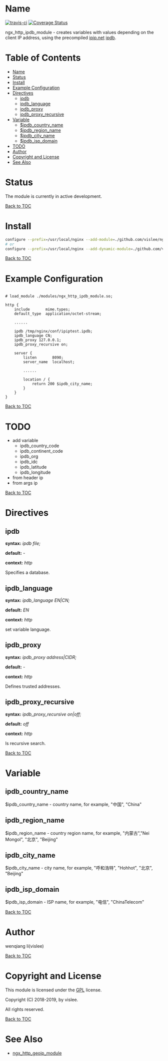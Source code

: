 Name
====


[![travis-ci](https://travis-ci.org/vislee/ngx_http_ipdb_module.svg?branch=master)](https://travis-ci.org/vislee/ngx_http_ipdb_module)
[![Coverage Status](https://coveralls.io/repos/github/vislee/ngx_http_ipdb_module/badge.svg?branch=master)](https://coveralls.io/github/vislee/ngx_http_ipdb_module?branch=master)

ngx_http_ipdb_module - creates variables with values depending on the client IP address, using the precompiled [ipip.net](https://www.ipip.net) [ipdb](https://www.ipip.net/ipdb/test).

Table of Contents
=================
* [Name](#name)
* [Status](#status)
* [Install](#install)
* [Example Configuration](#example-configuration)
* [Directives](#directives)
    * [ipdb](#ipdb)
    * [ipdb_language](#ipdb_language)
    * [ipdb_proxy](#ipdb_proxy)
    * [ipdb_proxy_recursive](#ipdb_proxy_recursive)
* [Variable](#variable)
    * [$ipdb_country_name](#ipdb_country_name)
    * [$ipdb_region_name](#ipdb_region_name)
    * [$ipdb_city_name](#ipdb_city_name)
    * [$ipdb_isp_domain](#ipdb_isp_domain)
* [TODO](#todo)
* [Author](#author)
* [Copyright and License](#copyright-and-license)
* [See Also](#see-also)


Status
======
The module is currently in active development.

[Back to TOC](#table-of-contents)

Install
=======

```sh
configure --prefix=/usr/local/nginx --add-module=./github.com/vislee/ngx_http_ipdb_module
# or
configure --prefix=/usr/local/nginx --add-dynamic-module=./github.com/vislee/ngx_http_ipdb_module --with-compat
```

[Back to TOC](#table-of-contents)

Example Configuration
====================

```nginx

# load_module ./modules/ngx_http_ipdb_module.so;

http {
    include       mime.types;
    default_type  application/octet-stream;

    ......

    ipdb /tmp/nginx/conf/ipiptest.ipdb;
    ipdb_language CN;
    ipdb_proxy 127.0.0.1;
    ipdb_proxy_recursive on;

    server {
        listen       8090;
        server_name  localhost;

        ......

        location / {
            return 200 $ipdb_city_name;
        }
    }
}

```

[Back to TOC](#table-of-contents)

TODO
==========

 + add variable
     * ipdb_country_code
     * ipdb_continent_code
     * ipdb_org
     * ipdb_idc
     * ipdb_latitude
     * ipdb_longitude
 + from header ip
 + from args ip

[Back to TOC](#table-of-contents)

Directives
==========

ipdb
----
**syntax:** *ipdb file;*

**default:** *-*

**context:** *http*

Specifies a database.

ipdb_language
-------------
**syntax:** *ipdb_language EN|CN;*

**default:** *EN*

**context:** *http*

set variable language.

ipdb_proxy
----------
**syntax:** *ipdb_proxy address|CIDR;*

**default:** *-*

**context:** *http*

Defines trusted addresses.

ipdb_proxy_recursive
--------------------
**syntax:** *ipdb_proxy_recursive on|off;*

**default:** *off*

**context:** *http*

Is recursive search.


[Back to TOC](#table-of-contents)


Variable
========

ipdb_country_name
----------------

$ipdb_country_name - country name, for example, "中国", "China"

ipdb_region_name
----------------

$ipdb_region_name - country region name, for example, "内蒙古","Nei Mongol", "北京", "Beijing"

ipdb_city_name
--------------

$ipdb_city_name - city name, for example, "呼和浩特", "Hohhot", "北京", "Beijing"

ipdb_isp_domain
---------------

$ipdb_isp_domain - ISP name, for example, "电信", "ChinaTelecom"


[Back to TOC](#table-of-contents)

Author
======

wenqiang li(vislee)

[Back to TOC](#table-of-contents)

Copyright and License
=====================

This module is licensed under the [GPL](http://www.gnu.org/licenses/licenses.en.html) license.

Copyright (C) 2018-2019, by vislee.

All rights reserved.

[Back to TOC](#table-of-contents)


See Also
========

+ [ngx_http_geoip_module](http://nginx.org/en/docs/http/ngx_http_geoip_module.html#geoip_proxy)